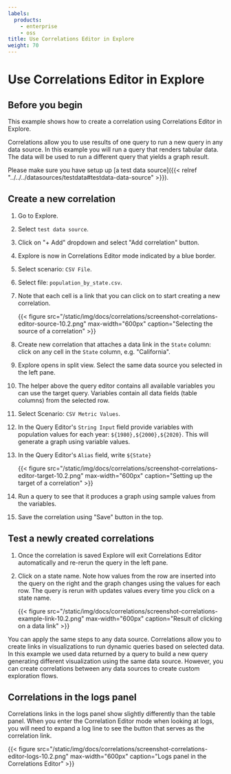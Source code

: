 ```yaml
---
labels:
  products:
    - enterprise
    - oss
title: Use Correlations Editor in Explore
weight: 70
---
```


# Use Correlations Editor in Explore

## Before you begin

This example shows how to create a correlation using Correlations Editor in Explore.

Correlations allow you to use results of one query to run a new query in any data source. In this example you will run a query that renders tabular data. The data will be used to run a different query that yields a graph result.

Please make sure you have setup up [a test data source]({{< relref "../../../datasources/testdata#testdata-data-source" >}}).

## Create a new correlation

1. Go to Explore.
1. Select `test data source`.
1. Click on "+ Add" dropdown and select "Add correlation" button.
1. Explore is now in Correlations Editor mode indicated by a blue border.
1. Select scenario: `CSV File`.
1. Select file: `population_by_state.csv`.
1. Note that each cell is a link that you can click on to start creating a new correlation.

   {{< figure src="/static/img/docs/correlations/screenshot-correlations-editor-source-10.2.png" max-width="600px" caption="Selecting the source of a correlation" >}}

1. Create new correlation that attaches a data link in the `State` column: click on any cell in the `State` column, e.g. "California".
1. Explore opens in split view. Select the same data source you selected in the left pane.
1. The helper above the query editor contains all available variables you can use the target query. Variables contain all data fields (table columns) from the selected row.
1. Select Scenario: `CSV Metric Values`.
1. In the Query Editor's `String Input` field provide variables with population values for each year: `${1980},${2000},${2020}`. This will generate a graph using variable values.
1. In the Query Editor's `Alias` field, write `${State}`

   {{< figure src="/static/img/docs/correlations/screenshot-correlations-editor-target-10.2.png" max-width="600px" caption="Setting up the target of a correlation" >}}

1. Run a query to see that it produces a graph using sample values from the variables.
1. Save the correlation using "Save" button in the top.

## Test a newly created correlations

1. Once the correlation is saved Explore will exit Correlations Editor automatically and re-rerun the query in the left pane.
1. Click on a state name. Note how values from the row are inserted into the query on the right and the graph changes using the values for each row. The query is rerun with updates values every time you click on a state name.

   {{< figure src="/static/img/docs/correlations/screenshot-correlations-example-link-10.2.png" max-width="600px" caption="Result of clicking on a data link" >}}

You can apply the same steps to any data source. Correlations allow you to create links in visualizations to run dynamic queries based on selected data. In this example we used data returned by a query to build a new query generating different visualization using the same data source. However, you can create correlations between any data sources to create custom exploration flows.

## Correlations in the logs panel

Correlations links in the logs panel show slightly differently than the table panel. When you enter the Correlation Editor mode when looking at logs, you will need to expand a log line to see the button that serves as the correlation link.

{{< figure src="/static/img/docs/correlations/screenshot-correlations-editor-logs-10.2.png" max-width="600px" caption="Logs panel in the Correlations Editor" >}}
